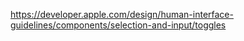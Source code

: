 https://developer.apple.com/design/human-interface-guidelines/components/selection-and-input/toggles